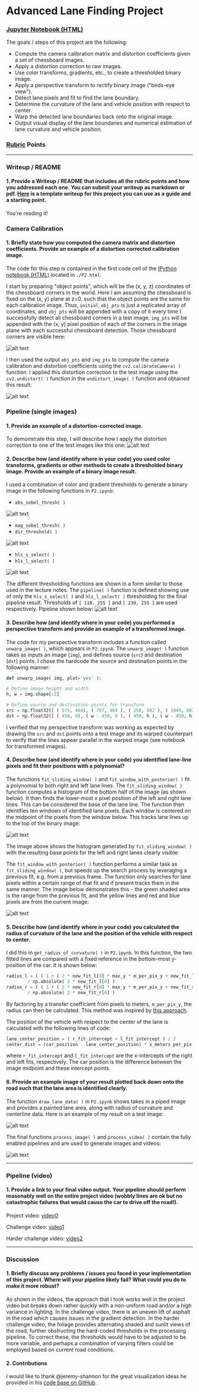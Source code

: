 # **Advanced Lane Finding Project**

### [Jupyter Notebook (HTML)](P2.html)

[//]: # (Image References)

[image0]: ./output_images/chessboard_img.jpg    "Chessboard Corners"
[image1]: ./output_images/undist_img.jpg        "Undistorted"
[image2]: ./output_images/pipeline1.jpg         "Pipeline 1"
[image3]: ./output_images/pipeline2.jpg         "Pipeline 2"
[image4]: ./output_images/pipeline3.jpg         "Pipeline 3"
[image5]: ./output_images/pipeline4.jpg         "Pipeline 4"
[image6]: ./output_images/windowed_img.jpg      "Windowed"
[image7]: ./output_images/posterior_img.jpg     "Windowed from Posterior"
[image8]: ./output_images/filled_lane_img.jpg   "Filled Lanes"
[image9]: ./output_images/processed_img.jpg     "Full Processed Image"
[video0]: ./project_video_output.mp4            "Project Video"
[video1]: ./challenge_video_output.mp4          "Challenge Video"
[video2]: ./harder_challenge_video_output.mp4   "Harder Challenge Video"

The goals / steps of this project are the following:

* Compute the camera calibration matrix and distortion coefficients given a set of chessboard images.
* Apply a distortion correction to raw images.
* Use color transforms, gradients, etc., to create a thresholded binary image.
* Apply a perspective transform to rectify binary image ("birds-eye view").
* Detect lane pixels and fit to find the lane boundary.
* Determine the curvature of the lane and vehicle position with respect to center.
* Warp the detected lane boundaries back onto the original image.
* Output visual display of the lane boundaries and numerical estimation of lane curvature and vehicle position.



### [Rubric](https://review.udacity.com/#!/rubrics/571/view) Points

---

### Writeup / README

#### 1. Provide a Writeup / README that includes all the rubric points and how you addressed each one.  You can submit your writeup as markdown or pdf.  [Here](https://github.com/udacity/CarND-Advanced-Lane-Lines/blob/master/writeup_template.md) is a template writeup for this project you can use as a guide and a starting point.  

You're reading it!

### Camera Calibration

#### 1. Briefly state how you computed the camera matrix and distortion coefficients. Provide an example of a distortion corrected calibration image.

The code for this step is contained in the first code cell of the [IPython notebook (HTML)](P2.html) located in `./P2.html`.  

I start by preparing "object points", which will be the (x, y, z) coordinates of the chessboard corners in the world. Here I am assuming the chessboard is fixed on the (x, y) plane at z=0, such that the object points are the same for each calibration image.  Thus, `initial_obj_pts` is just a replicated array of coordinates, and `obj_pts` will be appended with a copy of it every time I successfully detect all chessboard corners in a test image.  `img_pts` will be appended with the (x, y) pixel position of each of the corners in the image plane with each successful chessboard detection.  Those chessboard corners are visible here:

![alt text][image0]

I then used the output `obj_pts` and `img_pts` to compute the camera calibration and distortion coefficients using the `cv2.calibrateCamera( )` function.  I applied this distortion correction to the test image using the `cv2.undistort( )` function in the `undistort_image( )` function and obtained this result:

![alt text][image1]

### Pipeline (single images)

#### 1. Provide an example of a distortion-corrected image.

To demonstrate this step, I will describe how I apply the distortion correction to one of the test images like this one:
![alt text][image1]

#### 2. Describe how (and identify where in your code) you used color transforms, gradients or other methods to create a thresholded binary image.  Provide an example of a binary image result.

I used a combination of color and gradient thresholds to generate a binary image in the following functions in `P2.ipynb`:
* `abs_sobel_thresh( )`

![alt text][image2]

* `mag_sobel_thresh( )`
* `dir_threshold( )`

![alt text][image3]
* `hls_s_select( )`
* `hls_l_select( )`

![alt text][image4]

The different thresholding functions are shown in a form similar to those used in the lecture notes. The `pipeline( )` function is defined showing use of only the `hls_s_select( )` and `hls_l_select( )` thresholding for the final pipeline result. Thresholds of `[ 110, 255 ]` and `[ 230, 255 ]` are used respectively.  Pipeline shown below:
![alt text][image5]

#### 3. Describe how (and identify where in your code) you performed a perspective transform and provide an example of a transformed image.

The code for my perspective transform includes a function called `unwarp_image( )`, which appears in `P2.ipynb`.  The `unwarp_image( )` function takes as inputs an image (`img`), and defines source (`src`) and destination (`dst`) points.  I chose the hardcode the source and destination points in the following manner:

```python
def unwarp_image( img, plot='yes' ):

# Define image height and width
h, w = img.shape[:2]

# Define source and destination points for transform
src = np.float32([ ( 575, 464), ( 707, 464 ), ( 258, 682 ), ( 1049, 682 ) ] )
dst = np.float32([ ( 450, 0), ( w - 450, 0 ), ( 450, h ), ( w - 450, h ) ] )
```
I verified that my perspective transform was working as expected by drawing the `src` and `dst` points onto a test image and its warped counterpart to verify that the lines appear parallel in the warped image (see notebook for transformed images).

#### 4. Describe how (and identify where in your code) you identified lane-line pixels and fit their positions with a polynomial?

The functions `fit_sliding_window( )` and `fit_window_with_posterior( )` fit a  polynomial to both right and left lane lines.  The `fit_sliding_window( )` function computes a histogram of the bottom half of the image (as shown below).  It then finds the lower-most x pixel position of the left and right lane lines.  This can be considered the base of the lane line.  The function then identifies ten windows of identified lane pixels.  Each window is centered on the midpoint of the pixels from the window below.  This tracks lane lines up to the top of the binary image:

![alt text][image6]

The image above shows the histogram generated by `fit_sliding_window( )` with the resulting base points for the left and right lanes clearly visible:

The `fit_window_with_posterior( )` function performs a similar task as `fit_sliding_window( )`, but speeds up the search process by leveraging a previous fit, e.g. from a previous frame.  The function only searches for lane pixels within a certain range of that fit and if present tracks them in the same manner.  The image below demonstrates this - the green shaded area is the range from the previous fit, and the yellow lines and red and blue pixels are from the current image:

![alt text][image7]

#### 5. Describe how (and identify where in your code) you calculated the radius of curvature of the lane and the position of the vehicle with respect to center.

I did this in `get_radius_of_curvature( )` in `P2.ipynb`.  In this function, the two fitted lines are compared with a fixed reference in the bottom-most y-position of the car.  It is shown below:

```python
radius_l = ( ( 1 + ( 2 * new_fit_l[0] * max_y * m_per_pix_y + new_fit_l[1] ) ** 2 ) ** 1.5 ) \
        / np.absolute( 2 * new_fit_l[0] )
radius_r = ( ( 1 + ( 2 * new_fit_r[0] * max_y * m_per_pix_y + new_fit_r[1] ) ** 2 ) ** 1.5 ) \
        / np.absolute( 2 * new_fit_r[0] )
```

By factoring by a transfer coefficient from pixels to meters, `m_per_pix_y`, the radius can then be calculated.  This method was inspired by [this approach](https://www.intmath.com/applications-differentiation/8-radius-curvature.php).

The position of the vehicle with respect to the center of the lane is calculated with the following lines of code:

```python
lane_center_position = ( r_fit_intercept + l_fit_intercept ) / 2
center_dist = (car_position - lane_center_position) * x_meters_per_pix
```

where `r_fit_intercept` and `l_fit_intercept` are the x-intercepts of the right and left fits, respectively.  The car position is the difference between the image midpoint and these intercept points.

#### 6. Provide an example image of your result plotted back down onto the road such that the lane area is identified clearly.

The function `draw_lane_data( )` in `P2.ipynb` shows takes in a piped image and provides a painted lane area, along with radius of curvature and centerline data.  Here is an example of my result on a test image:

![alt text][image8]

The final functions `process_image( )` and `process_video( )` contain the fully enabled pipelines and are used to generate images and videos:

![alt text][image9]

---

### Pipeline (video)

#### 1. Provide a link to your final video output.  Your pipeline should perform reasonably well on the entire project video (wobbly lines are ok but no catastrophic failures that would cause the car to drive off the road!).

Project video:          [video0](./project_video_output.mp4)

Challenge video:        [video1](./challenge_video_output.mp4)         

Harder challenge video: [video2](./harder_challenge_video_output.mp4)

---

### Discussion

#### 1. Briefly discuss any problems / issues you faced in your implementation of this project.  Where will your pipeline likely fail?  What could you do to make it more robust?

As shown in the videos, the approach that I took works well in the project video but breaks down rather quickly with a non-uniform road and/or a high variance in lighting.  In the challenge video, there is an uneven lift of asphalt in the road which causes issues in the gradient detection.  In the harder challenge video, the foliage provides alternating shaded and sunlit views of the road, further obstructing the hard-coded thresholds in the processing pipeline.  To correct these, the thresholds would have to be adjusted to be more variable, and perhaps a combination of varying filters could be employed based on current road conditions.

#### 2. Contributions
I would like to thank @jeremy-shannon for the great visualization ideas he provided in his [code base on GitHub](https://github.com/jeremy-shannon/CarND-Advanced-Lane-Lines).
